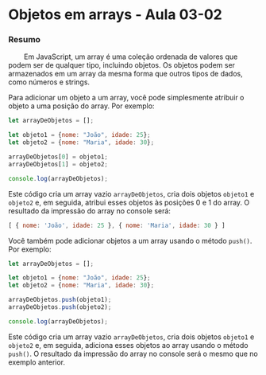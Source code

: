 <!--
Antes de publicar a issue, lembre-se de clicar na aba "Preview", para visualizar se a formatação está correta =)
-->

<!-- Escreva/insira as imagens após essa linha -->

# Objetos em arrays - Aula 03-02

### Resumo

         Em JavaScript, um array é uma coleção ordenada de valores que podem ser de qualquer tipo, incluindo objetos. Os objetos podem ser armazenados em um array da mesma forma que outros tipos de dados, como números e strings.

Para adicionar um objeto a um array, você pode simplesmente atribuir o objeto a uma posição do array. Por exemplo:

```javascript
let arrayDeObjetos = [];

let objeto1 = {nome: "João", idade: 25};
let objeto2 = {nome: "Maria", idade: 30};

arrayDeObjetos[0] = objeto1;
arrayDeObjetos[1] = objeto2;

console.log(arrayDeObjetos);
```

Este código cria um array vazio `arrayDeObjetos`, cria dois objetos `objeto1` e `objeto2` e, em seguida, atribui esses objetos às posições 0 e 1 do array. O resultado da impressão do array no console será:

```javascript
[ { nome: 'João', idade: 25 }, { nome: 'Maria', idade: 30 } ]
```

Você também pode adicionar objetos a um array usando o método `push()`. Por exemplo:

```javascript
let arrayDeObjetos = [];

let objeto1 = {nome: "João", idade: 25};
let objeto2 = {nome: "Maria", idade: 30};

arrayDeObjetos.push(objeto1);
arrayDeObjetos.push(objeto2);

console.log(arrayDeObjetos);
```

Este código cria um array vazio `arrayDeObjetos`, cria dois objetos `objeto1` e `objeto2` e, em seguida, adiciona esses objetos ao array usando o método `push()`. O resultado da impressão do array no console será o mesmo que no exemplo anterior.

